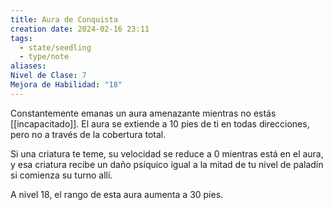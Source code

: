 ```yaml
---
title: Aura de Conquista
creation date: 2024-02-16 23:11
tags:
  - state/seedling
  - type/note
aliases: 
Nivel de Clase: 7
Mejora de Habilidad: "18"
---
```

Constantemente emanas un aura amenazante mientras no estás [[incapacitado]]. El aura se extiende a 10 pies de ti en todas direcciones, pero no a través de la cobertura total.

Si una criatura te teme, su velocidad se reduce a 0 mientras está en el aura, y esa criatura recibe un daño psíquico igual a la mitad de tu nivel de paladín si comienza su turno allí.

A nivel 18, el rango de esta aura aumenta a 30 pies.

